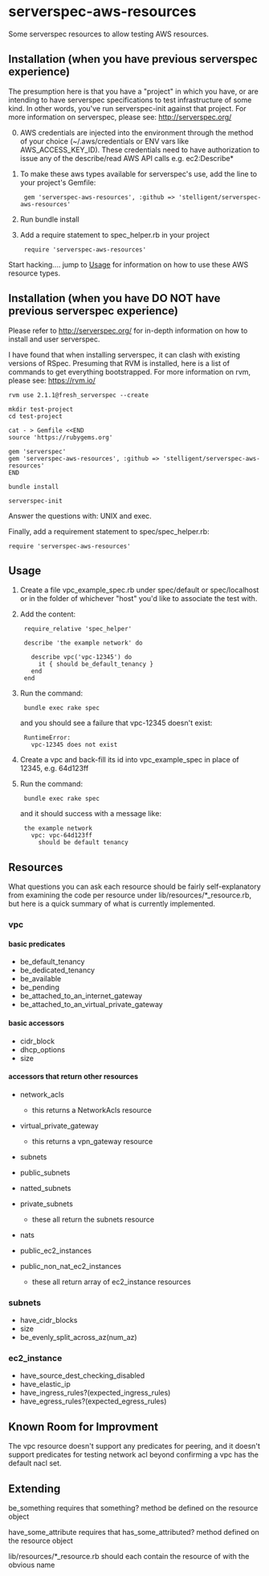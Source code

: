 # serverspec-aws-resources
Some serverspec resources to allow testing AWS resources.

## Installation (when you have previous serverspec experience)

The presumption here is that you have a "project" in which you have, or are intending to have
serverspec specifications to test infrastructure of some kind.  In other words, you've
run serverspec-init against that project.  For more information on serverspec, please see: http://serverspec.org/

0. AWS credentials are injected into the environment through the method of your choice (~/.aws/credentials or ENV vars like AWS_ACCESS_KEY_ID).
   These credentials need to have authorization to issue any of the describe/read AWS API calls e.g. ec2:Describe*

1. To make these aws types available for serverspec's use, add the line to your project's Gemfile:

        gem 'serverspec-aws-resources', :github => 'stelligent/serverspec-aws-resources'

2. Run bundle install

3. Add a require statement to spec_helper.rb in your project

        require 'serverspec-aws-resources'

Start hacking.... jump to [Usage](#Usage) for information on how to use these AWS resource types.

## Installation (when you have DO NOT have previous serverspec experience)

Please refer to http://serverspec.org/ for in-depth information on how to install and user serverspec.

I have found that when installing serverspec, it can clash with existing versions of RSpec.  Presuming that RVM is installed,
here is a list of commands to get everything bootstrapped.  For more information on rvm, please see: https://rvm.io/

    rvm use 2.1.1@fresh_serverspec --create

    mkdir test-project
    cd test-project

    cat - > Gemfile <<END
    source 'https://rubygems.org'

    gem 'serverspec'
    gem 'serverspec-aws-resources', :github => 'stelligent/serverspec-aws-resources'
    END

    bundle install

    serverspec-init

Answer the questions with: UNIX and exec.

Finally, add a requirement statement to spec/spec_helper.rb:

    require 'serverspec-aws-resources'

## Usage<a name="Usage"></a>

1. Create a file vpc_example_spec.rb under spec/default or spec/localhost or in the folder of whichever "host" you'd like to associate the test with.

2. Add the content:

        require_relative 'spec_helper'

        describe 'the example network' do

          describe vpc('vpc-12345') do
            it { should be_default_tenancy }
          end
        end

3. Run the command:

        bundle exec rake spec

   and you should see a failure that vpc-12345 doesn't exist:

        RuntimeError:
          vpc-12345 does not exist

5. Create a vpc and back-fill its id into vpc_example_spec in place of 12345, e.g. 64d123ff

6. Run the command:

        bundle exec rake spec

   and it should success with a message like:

        the example network
          vpc: vpc-64d123ff
            should be default tenancy

## Resources

What questions you can ask each resource should be fairly self-explanatory from examining the code per resource under lib/resources/*_resource.rb,
but here is a quick summary of what is currently implemented.

### vpc

#### basic predicates
* be_default_tenancy
* be_dedicated_tenancy
* be_available
* be_pending
* be_attached_to_an_internet_gateway
* be_attached_to_an_virtual_private_gateway

#### basic accessors
* cidr_block
* dhcp_options
* size

#### accessors that return other resources

* network_acls
    * this returns a NetworkAcls resource

* virtual_private_gateway
    * this returns a vpn_gateway resource

* subnets
* public_subnets
* natted_subnets
* private_subnets
    * these all return the subnets resource

* nats
* public_ec2_instances
* public_non_nat_ec2_instances
    * these all return array of ec2_instance resources

### subnets

* have_cidr_blocks
* size
* be_evenly_split_across_az(num_az)

### ec2_instance

* have_source_dest_checking_disabled
* have_elastic_ip
* have_ingress_rules?(expected_ingress_rules)
* have_egress_rules?(expected_egress_rules)

## Known Room for Improvment

The vpc resource doesn't support any predicates for peering, and it doesn't support predicates for testing network acl beyond
confirming a vpc has the default nacl set.

## Extending

be_something requires that something? method be defined on the resource object

have_some_attribute requires that has_some_attributed? method defined on the resource object

lib/resources/*_resource.rb should each contain the resource of with the obvious name
